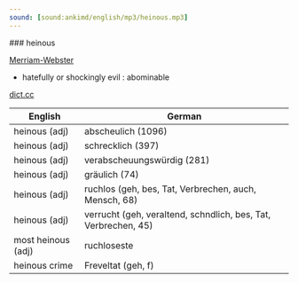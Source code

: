 ```yaml
---
sound: [sound:ankimd/english/mp3/heinous.mp3]
---
```


\### heinous

[Merriam-Webster](https://www.merriam-webster.com/dictionary/heinous)

- hatefully or shockingly evil : abominable

[dict.cc](https://www.dict.cc/heinous)

| English        | German       |
| -------------- | ------------ |
| heinous (adj) | abscheulich (1096) |
| heinous (adj) | schrecklich (397) |
| heinous (adj) | verabscheuungswürdig (281) |
| heinous (adj) | gräulich (74) |
| heinous (adj) | ruchlos (geh, bes, Tat, Verbrechen, auch, Mensch, 68) |
| heinous (adj) | verrucht (geh, veraltend, schndlich, bes, Tat, Verbrechen, 45) |
| most heinous (adj) | ruchloseste |
| heinous crime | Freveltat (geh, f) |
